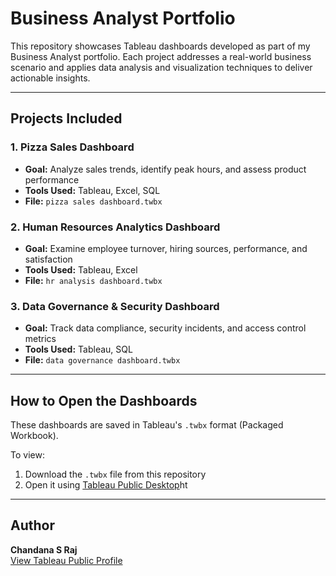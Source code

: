 
# Business Analyst Portfolio

This repository showcases Tableau dashboards developed as part of my Business Analyst portfolio. Each project addresses a real-world business scenario and applies data analysis and visualization techniques to deliver actionable insights.

---

##  Projects Included

### 1. **Pizza Sales Dashboard**
- **Goal:** Analyze sales trends, identify peak hours, and assess product performance
- **Tools Used:** Tableau, Excel, SQL
- **File:** `pizza sales dashboard.twbx`

### 2. **Human Resources Analytics Dashboard**
- **Goal:** Examine employee turnover, hiring sources, performance, and satisfaction
- **Tools Used:** Tableau, Excel
- **File:** `hr analysis dashboard.twbx`

### 3. **Data Governance & Security Dashboard**
- **Goal:** Track data compliance, security incidents, and access control metrics
- **Tools Used:** Tableau, SQL
- **File:** `data governance dashboard.twbx`

---

##  How to Open the Dashboards

These dashboards are saved in Tableau's `.twbx` format (Packaged Workbook).

To view:
1. Download the `.twbx` file from this repository
2. Open it using [Tableau Public Desktop](tps://public.tableau.com/en-us/s/download)ht

---

##  Author

**Chandana S Raj**  
[View Tableau Public Profile](https://public.tableau.com/app/profile/chandana.s.raj/vizzes)
